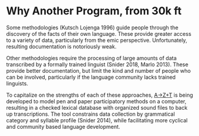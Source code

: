 # Why Another Program, from 30k ft

Some methodologies (Kutsch Lojenga 1996) guide people through the discovery of the facts of their own language. These provide greater access to a variety of data, particularly from the emic perspective. Unfortunately, resulting documentation is notoriously weak.

Other methodologies require the processing of large amounts of data transcribed by a formally trained linguist (Snider 2018, Marlo 2013). These provide better documentation, but limit the kind and number of people who can be involved, particularly if the language community lacks trained linguists.

To capitalize on the strengths of each of these approaches, [A→Z+T](https://github.com/kent-rasmussen/azt) is being developed to model pen and paper participatory methods on a computer, resulting in a checked lexical database with organized sound files to back up transcriptions. The tool constrains data collection by grammatical category and syllable profile (Snider 2014), while facilitating more cyclical and community based language development.
